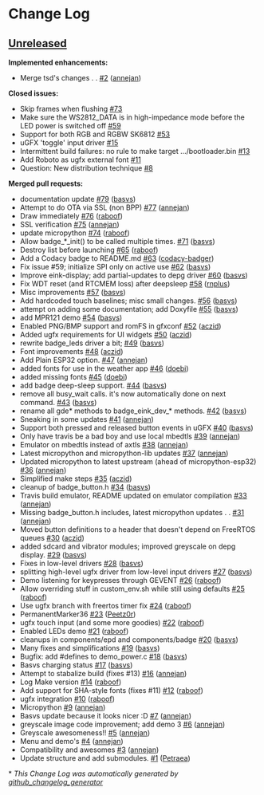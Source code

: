 # Change Log

## [Unreleased](https://github.com/SHA2017-badge/Firmware/tree/HEAD)

**Implemented enhancements:**

- Merge tsd's changes . . [\#2](https://github.com/SHA2017-badge/Firmware/pull/2) ([annejan](https://github.com/annejan))

**Closed issues:**

- Skip frames when flushing [\#73](https://github.com/SHA2017-badge/Firmware/issues/73)
- Make sure the WS2812\_DATA is in high-impedance mode before the LED power is switched off [\#59](https://github.com/SHA2017-badge/Firmware/issues/59)
- Support for both RGB and RGBW SK6812 [\#53](https://github.com/SHA2017-badge/Firmware/issues/53)
- uGFX 'toggle' input driver [\#15](https://github.com/SHA2017-badge/Firmware/issues/15)
- Intermittent build failures: no rule to make target .../bootloader.bin [\#13](https://github.com/SHA2017-badge/Firmware/issues/13)
- Add Roboto as ugfx external font [\#11](https://github.com/SHA2017-badge/Firmware/issues/11)
- Question: New distribution technique [\#8](https://github.com/SHA2017-badge/Firmware/issues/8)

**Merged pull requests:**

- documentation update [\#79](https://github.com/SHA2017-badge/Firmware/pull/79) ([basvs](https://github.com/basvs))
- Attempt to do OTA via SSL \(non BPP\) [\#77](https://github.com/SHA2017-badge/Firmware/pull/77) ([annejan](https://github.com/annejan))
- Draw immediately [\#76](https://github.com/SHA2017-badge/Firmware/pull/76) ([raboof](https://github.com/raboof))
- SSL verification [\#75](https://github.com/SHA2017-badge/Firmware/pull/75) ([annejan](https://github.com/annejan))
- update micropython [\#74](https://github.com/SHA2017-badge/Firmware/pull/74) ([raboof](https://github.com/raboof))
- Allow badge\_\*\_init\(\) to be called multiple times. [\#71](https://github.com/SHA2017-badge/Firmware/pull/71) ([basvs](https://github.com/basvs))
- Destroy list before launching [\#65](https://github.com/SHA2017-badge/Firmware/pull/65) ([raboof](https://github.com/raboof))
- Add a Codacy badge to README.md [\#63](https://github.com/SHA2017-badge/Firmware/pull/63) ([codacy-badger](https://github.com/codacy-badger))
- Fix issue \#59; initialize SPI only on active use [\#62](https://github.com/SHA2017-badge/Firmware/pull/62) ([basvs](https://github.com/basvs))
- Improve eink-display; add partial-updates to depg driver [\#60](https://github.com/SHA2017-badge/Firmware/pull/60) ([basvs](https://github.com/basvs))
- Fix WDT reset \(and RTCMEM loss\) after deepsleep [\#58](https://github.com/SHA2017-badge/Firmware/pull/58) ([rnplus](https://github.com/rnplus))
- Misc improvements [\#57](https://github.com/SHA2017-badge/Firmware/pull/57) ([basvs](https://github.com/basvs))
- Add hardcoded touch baselines; misc small changes. [\#56](https://github.com/SHA2017-badge/Firmware/pull/56) ([basvs](https://github.com/basvs))
- attempt on adding some documentation; add Doxyfile [\#55](https://github.com/SHA2017-badge/Firmware/pull/55) ([basvs](https://github.com/basvs))
- add MPR121 demo [\#54](https://github.com/SHA2017-badge/Firmware/pull/54) ([basvs](https://github.com/basvs))
- Enabled PNG/BMP support and romFS in gfxconf [\#52](https://github.com/SHA2017-badge/Firmware/pull/52) ([aczid](https://github.com/aczid))
- Added ugfx requirements for UI widgets [\#50](https://github.com/SHA2017-badge/Firmware/pull/50) ([aczid](https://github.com/aczid))
- rewrite badge\_leds driver a bit; [\#49](https://github.com/SHA2017-badge/Firmware/pull/49) ([basvs](https://github.com/basvs))
- Font improvements [\#48](https://github.com/SHA2017-badge/Firmware/pull/48) ([aczid](https://github.com/aczid))
- Add Plain ESP32 option. [\#47](https://github.com/SHA2017-badge/Firmware/pull/47) ([annejan](https://github.com/annejan))
- added fonts for use in the weather app [\#46](https://github.com/SHA2017-badge/Firmware/pull/46) ([doebi](https://github.com/doebi))
- added missing fonts [\#45](https://github.com/SHA2017-badge/Firmware/pull/45) ([doebi](https://github.com/doebi))
- add badge deep-sleep support. [\#44](https://github.com/SHA2017-badge/Firmware/pull/44) ([basvs](https://github.com/basvs))
- remove all busy\_wait calls. it's now automatically done on next command. [\#43](https://github.com/SHA2017-badge/Firmware/pull/43) ([basvs](https://github.com/basvs))
- rename all gde\* methods to badge\_eink\_dev\_\* methods. [\#42](https://github.com/SHA2017-badge/Firmware/pull/42) ([basvs](https://github.com/basvs))
- Sneaking in some updates [\#41](https://github.com/SHA2017-badge/Firmware/pull/41) ([annejan](https://github.com/annejan))
- Support both pressed and released button events in uGFX [\#40](https://github.com/SHA2017-badge/Firmware/pull/40) ([basvs](https://github.com/basvs))
- Only have travis be a bad boy and use local mbedtls [\#39](https://github.com/SHA2017-badge/Firmware/pull/39) ([annejan](https://github.com/annejan))
- Emulator on mbedtls instead of axtls [\#38](https://github.com/SHA2017-badge/Firmware/pull/38) ([annejan](https://github.com/annejan))
- Latest micropython and micropython-lib updates [\#37](https://github.com/SHA2017-badge/Firmware/pull/37) ([annejan](https://github.com/annejan))
- Updated micropython to latest upstream \(ahead of micropython-esp32\) [\#36](https://github.com/SHA2017-badge/Firmware/pull/36) ([annejan](https://github.com/annejan))
- Simplified make steps  [\#35](https://github.com/SHA2017-badge/Firmware/pull/35) ([aczid](https://github.com/aczid))
- cleanup of badge\_button.h [\#34](https://github.com/SHA2017-badge/Firmware/pull/34) ([basvs](https://github.com/basvs))
- Travis build emulator, README updated on emulator compilation [\#33](https://github.com/SHA2017-badge/Firmware/pull/33) ([annejan](https://github.com/annejan))
- Missing badge\_button.h includes, latest micropython updates . . [\#31](https://github.com/SHA2017-badge/Firmware/pull/31) ([annejan](https://github.com/annejan))
- Moved button definitions to a header that doesn't depend on FreeRTOS queues [\#30](https://github.com/SHA2017-badge/Firmware/pull/30) ([aczid](https://github.com/aczid))
- added sdcard and vibrator modules; improved greyscale on depg display. [\#29](https://github.com/SHA2017-badge/Firmware/pull/29) ([basvs](https://github.com/basvs))
- Fixes in low-level drivers [\#28](https://github.com/SHA2017-badge/Firmware/pull/28) ([basvs](https://github.com/basvs))
- splitting high-level ugfx driver from low-level input drivers [\#27](https://github.com/SHA2017-badge/Firmware/pull/27) ([basvs](https://github.com/basvs))
- Demo listening for keypresses through GEVENT [\#26](https://github.com/SHA2017-badge/Firmware/pull/26) ([raboof](https://github.com/raboof))
- Allow overriding stuff in custom\_env.sh while still using defaults [\#25](https://github.com/SHA2017-badge/Firmware/pull/25) ([raboof](https://github.com/raboof))
- Use ugfx branch with freertos timer fix [\#24](https://github.com/SHA2017-badge/Firmware/pull/24) ([raboof](https://github.com/raboof))
- PermanentMarker36 [\#23](https://github.com/SHA2017-badge/Firmware/pull/23) ([Peetz0r](https://github.com/Peetz0r))
- ugfx touch input \(and some more goodies\) [\#22](https://github.com/SHA2017-badge/Firmware/pull/22) ([raboof](https://github.com/raboof))
- Enabled LEDs demo [\#21](https://github.com/SHA2017-badge/Firmware/pull/21) ([raboof](https://github.com/raboof))
- cleanups in components/epd and components/badge [\#20](https://github.com/SHA2017-badge/Firmware/pull/20) ([basvs](https://github.com/basvs))
- Many fixes and simplifications [\#19](https://github.com/SHA2017-badge/Firmware/pull/19) ([basvs](https://github.com/basvs))
- Bugfix: add \#defines to demo\_power.c [\#18](https://github.com/SHA2017-badge/Firmware/pull/18) ([basvs](https://github.com/basvs))
- Basvs charging status [\#17](https://github.com/SHA2017-badge/Firmware/pull/17) ([basvs](https://github.com/basvs))
- Attempt to stabalize build \(fixes \#13\) [\#16](https://github.com/SHA2017-badge/Firmware/pull/16) ([annejan](https://github.com/annejan))
- Log Make version [\#14](https://github.com/SHA2017-badge/Firmware/pull/14) ([raboof](https://github.com/raboof))
- Add support for SHA-style fonts \(fixes \#11\) [\#12](https://github.com/SHA2017-badge/Firmware/pull/12) ([raboof](https://github.com/raboof))
- ugfx integration [\#10](https://github.com/SHA2017-badge/Firmware/pull/10) ([raboof](https://github.com/raboof))
- Micropython [\#9](https://github.com/SHA2017-badge/Firmware/pull/9) ([annejan](https://github.com/annejan))
- Basvs update because it looks nicer :D [\#7](https://github.com/SHA2017-badge/Firmware/pull/7) ([annejan](https://github.com/annejan))
- greyscale image code improvement; add demo 3 [\#6](https://github.com/SHA2017-badge/Firmware/pull/6) ([annejan](https://github.com/annejan))
- Greyscale awesomeness!! [\#5](https://github.com/SHA2017-badge/Firmware/pull/5) ([annejan](https://github.com/annejan))
- Menu and demo's [\#4](https://github.com/SHA2017-badge/Firmware/pull/4) ([annejan](https://github.com/annejan))
- Compatibility and awesomes [\#3](https://github.com/SHA2017-badge/Firmware/pull/3) ([annejan](https://github.com/annejan))
- Update structure and add submodules. [\#1](https://github.com/SHA2017-badge/Firmware/pull/1) ([Petraea](https://github.com/Petraea))



\* *This Change Log was automatically generated by [github_changelog_generator](https://github.com/skywinder/Github-Changelog-Generator)*